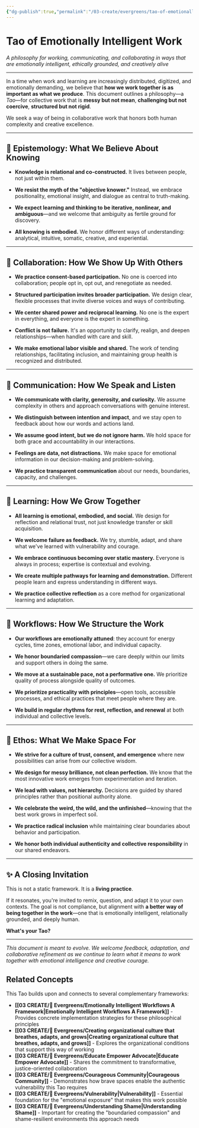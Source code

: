 ```yaml
---
{"dg-publish":true,"permalink":"/03-create/evergreens/tao-of-emotionally-intelligent-work/","title":"The Tao of Emotionally Intelligent Work","tags":["emotional-intelligence","collaboration","communication","learning","workflows","ethos","philosophy-of-work","human-connection"],"created":"2025-07-18","updated":"2025-07-18"}
---
```


# Tao of Emotionally Intelligent Work

_A philosophy for working, communicating, and collaborating in ways that are emotionally intelligent, ethically grounded, and creatively alive_

---

In a time when work and learning are increasingly distributed, digitized, and emotionally demanding, we believe that **how we work together is as important as what we produce**. This document outlines a philosophy—a _Tao_—for collective work that is **messy but not mean**, **challenging but not coercive**, **structured but not rigid**.

We seek a way of being in collaborative work that honors both human complexity and creative excellence.

---

## 🧭 **Epistemology: What We Believe About Knowing**

- **Knowledge is relational and co-constructed.** It lives between people, not just within them.
    
- **We resist the myth of the "objective knower."** Instead, we embrace positionality, emotional insight, and dialogue as central to truth-making.
    
- **We expect learning and thinking to be iterative, nonlinear, and ambiguous**—and we welcome that ambiguity as fertile ground for discovery.
    
- **All knowing is embodied.** We honor different ways of understanding: analytical, intuitive, somatic, creative, and experiential.
    

---

## 🤝 **Collaboration: How We Show Up With Others**

- **We practice consent-based participation.** No one is coerced into collaboration; people opt in, opt out, and renegotiate as needed.
    
- **Structured participation invites broader participation.** We design clear, flexible processes that invite diverse voices and ways of contributing.
    
- **We center shared power and reciprocal learning.** No one is the expert in everything, and everyone is the expert in something.
    
- **Conflict is not failure.** It's an opportunity to clarify, realign, and deepen relationships—when handled with care and skill.
    
- **We make emotional labor visible and shared.** The work of tending relationships, facilitating inclusion, and maintaining group health is recognized and distributed.
    

---

## 💬 **Communication: How We Speak and Listen**

- **We communicate with clarity, generosity, and curiosity.** We assume complexity in others and approach conversations with genuine interest.
    
- **We distinguish between intention and impact**, and we stay open to feedback about how our words and actions land.
    
- **We assume good intent, but we do not ignore harm.** We hold space for both grace and accountability in our interactions.
    
- **Feelings are data, not distractions.** We make space for emotional information in our decision-making and problem-solving.
    
- **We practice transparent communication** about our needs, boundaries, capacity, and challenges.
    

---

## 🌱 **Learning: How We Grow Together**

- **All learning is emotional, embodied, and social.** We design for reflection and relational trust, not just knowledge transfer or skill acquisition.
    
- **We welcome failure as feedback.** We try, stumble, adapt, and share what we've learned with vulnerability and courage.
    
- **We embrace continuous becoming over static mastery.** Everyone is always in process; expertise is contextual and evolving.
    
- **We create multiple pathways for learning and demonstration.** Different people learn and express understanding in different ways.
    
- **We practice collective reflection** as a core method for organizational learning and adaptation.
    

---

## 🧠 **Workflows: How We Structure the Work**

- **Our workflows are emotionally attuned**: they account for energy cycles, time zones, emotional labor, and individual capacity.
    
- **We honor boundaried compassion**—we care deeply within our limits and support others in doing the same.
    
- **We move at a sustainable pace, not a performative one.** We prioritize quality of process alongside quality of outcomes.
    
- **We prioritize practicality with principles**—open tools, accessible processes, and ethical practices that meet people where they are.
    
- **We build in regular rhythms for rest, reflection, and renewal** at both individual and collective levels.
    

---

## 🌺 **Ethos: What We Make Space For**

- **We strive for a culture of trust, consent, and emergence** where new possibilities can arise from our collective wisdom.
    
- **We design for messy brilliance, not clean perfection.** We know that the most innovative work emerges from experimentation and iteration.
    
- **We lead with values, not hierarchy.** Decisions are guided by shared principles rather than positional authority alone.
    
- **We celebrate the weird, the wild, and the unfinished**—knowing that the best work grows in imperfect soil.
    
- **We practice radical inclusion** while maintaining clear boundaries about behavior and participation.
    
- **We honor both individual authenticity and collective responsibility** in our shared endeavors.
    

---

## ✨ **A Closing Invitation**

This is not a static framework. It is a **living practice**.

If it resonates, you're invited to remix, question, and adapt it to your own contexts. The goal is not compliance, but alignment with **a better way of being together in the work**—one that is emotionally intelligent, relationally grounded, and deeply human.

**What's your Tao?**

---

_This document is meant to evolve. We welcome feedback, adaptation, and collaborative refinement as we continue to learn what it means to work together with emotional intelligence and creative courage._

## Related Concepts

This Tao builds upon and connects to several complementary frameworks:

- **[[03 CREATE/🌲 Evergreens/Emotionally Intelligent Workflows A Framework\|Emotionally Intelligent Workflows A Framework]]** - Provides concrete implementation strategies for these philosophical principles
- **[[03 CREATE/🌲 Evergreens/Creating organizational culture that breathes, adapts, and grows\|Creating organizational culture that breathes, adapts, and grows]]** - Explores the organizational conditions that support this way of working
- **[[03 CREATE/🌲 Evergreens/Educate Empower Advocate\|Educate Empower Advocate]]** - Shares the commitment to transformative, justice-oriented collaboration
- **[[03 CREATE/🌲 Evergreens/Courageous Community\|Courageous Community]]** - Demonstrates how brave spaces enable the authentic vulnerability this Tao requires
- **[[03 CREATE/🌲 Evergreens/Vulnerability\|Vulnerability]]** - Essential foundation for the "emotional exposure" that makes this work possible
- **[[03 CREATE/🌲 Evergreens/Understanding Shame\|Understanding Shame]]** - Important for creating the "boundaried compassion" and shame-resilient environments this approach needs


